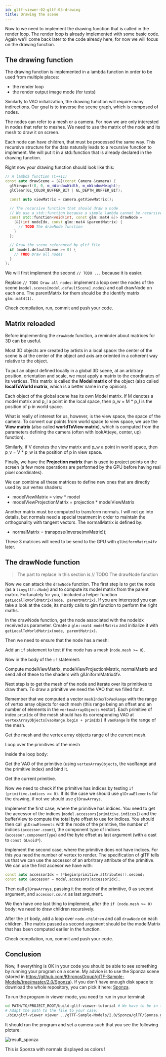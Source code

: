 ```yaml
---
id: gltf-viewer-02-gltf-03-drawing
title: Drawing the scene
---
```


Now to we need to implement the drawing function that is called in the render loop. The render loop is already implemented with some basic code. Again we'll come back later to the code already here, for now we will focus on the drawing function.

## The drawing function

The drawing function is implemented in a lambda function in order to be used from multiple places:
- the render loop
- the render output image mode (for tests)

Similarly to VAO initialization, the drawing function will require many indirections. Our goal is to traverse the scene graph, which is composed of nodes.

The nodes can refer to a mesh or a camera. For now we are only interested in nodes that refer to meshes. We need to use the matrix of the node and its mesh to draw it on screen.

Each node can have children, that must be processed the same way. This recursive structure for the data naturally leads to a recursive function to implement. We will put it in a std::function that is already declared in the drawing function.

Right now your drawing function should look like this:

```cpp
// A lambda function (C++11)
const auto drawScene = [&](const Camera &camera) {
  glViewport(0, 0, m_nWindowWidth, m_nWindowHeight);
  glClear(GL_COLOR_BUFFER_BIT | GL_DEPTH_BUFFER_BIT);

  const auto viewMatrix = camera.getViewMatrix();

  // The recursive function that should draw a node
  // We use a std::function because a simple lambda cannot be recursive
  const std::function<void(int, const glm::mat4 &)> drawNode =
    [&](int nodeIdx, const glm::mat4 &parentMatrix) {
      // TODO The drawNode function
    }
  };

  // Draw the scene referenced by gltf file
  if (model.defaultScene >= 0) {
    // TODO Draw all nodes
  }
};
```
We will first implement the second `// TODO ...` because it is easier.

<span class="todo badge"></span> Replace `// TODO Draw all nodes`: implement a loop over the nodes of the scene (`model.scenes[model.defaultScene].nodes`) and call drawNode on each one. The parentMatrix for them should be the identify matrix `glm::mat4(1)`.

<span class="todo badge"></span> Check compilation, run, commit and push your code.

## Matrix reloaded

Before implementing the `drawNode` function, a reminder about matrices for 3D can be useful.

Most 3D objects are created by artists in a local space: the center of the scene is at the center of the object and axis are oriented in a coherent way relative to the object.

To put an object defined locally in a global 3D scene, at an arbitrary position, orientation and scale, we must apply a matrix to the coordinates of its vertices. This matrix is called the **Model matrix** of the object (also called **localToWorld matrix**, which is a better name in my opinion).

Each object of the global scene has its own Model matrix. If M denotes a model matrix and p_l a point in the local space, then p_w = M * p_l is the position of p in world space.

What is really of interest for us, however, is the view space, the space of the camera. To convert our points from world space to view space, we use the **View matrix** (also called **worldToView matrix**), which is computed from the parameters defining the camera (often with lookAt(eye, center, up) function).

Similarly, if V denotes the view matrix and p_w a point in world space, then p_v = V * p_w is the position of p in view space.

Finally, we have the **Projection matrix** than is used to project points on the screen (a few more operations are performed by the GPU before having real pixel coordinates).

We can combine all these matrices to define new ones that are directly used by our vertex shaders:
- modelViewMatrix = view * model
- modelViewProjectionMatrix = projection * modelViewMatrix

Another matrix must be computed to transform normals. I will not go into details, but normals need a special treatment in order to maintain the orthogonality with tangent vectors. The normalMatrix is defined by:
- normalMatrix = transpose(inverse(mvMatrix));

These 3 matrices will need to be send to the GPU with `glUniformMatrix4fv` later.

## The drawNode function

> The part to replace in this section is // TODO The drawNode function

Now we can attack the `drawNode` function. The first step is to get the node (as a `tinygltf::Node`) and to compute its model matrix from the parent matrix. Fortunately for you, I included a helper function `getLocalToWorldMatrix(node, parentMatrix)`. If you are interested you can take a look at the code, its mostly calls to glm function to perform the right maths.

<span class="todo badge"></span> In the drawNode function, get the node associated with the nodeIdx received as parameter. Create a `glm::mat4 modelMatrix` and initialize it with `getLocalToWorldMatrix(node, parentMatrix)`.

Then we need to ensure that the node has a mesh:

<span class="todo badge"></span> Add an `if` statement to test if the node has a mesh (`node.mesh >= 0`).

Now in the body of the `if` statement:

<span class="todo badge"></span> Compute modelViewMatrix, modelViewProjectionMatrix, normalMatrix and send all of these to the shaders with glUniformMatrix4fv.

Next step is to get the mesh of the node and iterate over its primitives to draw them. To draw a primitive we need the VAO that we filled for it.

Remember that we computed a vector `meshIndexToVaoRange` with the range of vertex array objects for each mesh (this range being an offset and an number of elements in the `vertexArrayObjects` vector). Each primitive of index `primIdx` of the mesh should has its corresponding VAO at `vertexArrayObjects[vaoRange.begin + primIdx]` if `vaoRange` is the range of the mesh. 

<span class="todo badge"></span> Get the mesh and the vertex array objects range of the current mesh.

<span class="todo badge"></span> Loop over the primitives of the mesh

Inside the loop body:

<span class="todo badge"></span> Get the VAO of the primitive (using `vertexArrayObjects`, the vaoRange and the primitive index) and bind it.

<span class="todo badge"></span> Get the current primitive.

Now we need to check if the primitive has indices by testing `if (primitive.indices >= 0)`. If its the case we should use `glDrawElements` for the drawing, if not we should use `glDrawArrays`.

<span class="todo badge"></span> Implement the first case, where the primitive has indices. You need to get the accessor of the indices (`model.accessors[primitive.indices]`) and the bufferView to compute the total byte offset to use for indices. You should then call `glDrawElements` with the mode of the primitive, the number of indices (`accessor.count`), the component type of indices (`accessor.componentType`) and the byte offset as last argument (with a cast to `const GLvoid*`).

<span class="todo badge"></span> Implement the second case, where the primitive does not have indices. For this you need the number of vertex to render. The specification of glTF tells us that we can use the accessor of an arbritrary attribute of the primitive. We can use the first accesor we have with:
```cpp
const auto accessorIdx = (*begin(primitive.attributes)).second;
const auto &accessor = model.accessors[accessorIdx];
```
Then call `glDrawArrays`, passing it the mode of the primitive, 0 as second argument, and `accessor.count` as last argument.

We then have one last thing to implement, after the `if (node.mesh >= 0)` body: we need to draw children recursively.

<span class="todo badge"></span> After the `if` body, add a loop over `node.children` and call `drawNode` on each children. The matrix passed as second argument should be the modelMatrix that has been computed earlier in the function.

<span class="todo badge"></span> Check compilation, run, commit and push your code.

## Conclusion

Now, if everything is OK in your code you should be able to see something by running your program on a scene. My advice is to use the Sponza scene (stored in https://github.com/KhronosGroup/glTF-Sample-Models/tree/master/2.0/Sponza). If you don't have enough disk space to download the whole repository, you can pick it here: [Sponza](/openglnoel/files/Sponza.zip).

To run the program in viewer mode, you need to run in your terminal:
```bash
cd PATH/TO/PROJECT_ROOT/build-gltf-viewer-tutorial # We have to be in the build folder
# Adapt the path to the file to your case:
./bin/gltf-viewer viewer ../glTF-Sample-Models/2.0/Sponza/glTF/Sponza.gltf --lookat "-5.26056,6.59932,0.85661,-4.40144,6.23486,0.497347,0.342113,0.931131,-0.126476"
```

It should run the program and set a camera such that you see the following picture:

![result_sponza](/openglnoel/img/gltf/result_sponza.png)

This is Sponza with normals displayed as colors !
